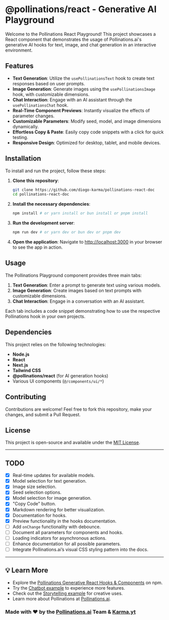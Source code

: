 # @pollinations/react - Generative AI Playground

Welcome to the Pollinations React Playground! This project showcases a React component that demonstrates the usage of Pollinations.ai's generative AI hooks for text, image, and chat generation in an interactive environment.

## Features

- **Text Generation**: Utilize the `usePollinationsText` hook to create text responses based on user prompts.
- **Image Generation**: Generate images using the `usePollinationsImage` hook, with customizable dimensions.
- **Chat Interaction**: Engage with an AI assistant through the `usePollinationsChat` hook.
- **Real-Time Component Previews**: Instantly visualize the effects of parameter changes.
- **Customizable Parameters**: Modify seed, model, and image dimensions dynamically.
- **Effortless Copy & Paste**: Easily copy code snippets with a click for quick testing.
- **Responsive Design**: Optimized for desktop, tablet, and mobile devices.

## Installation

To install and run the project, follow these steps:

1. **Clone this repository**:
   ```bash
   git clone https://github.com/diogo-karma/pollinations-react-doc
   cd pollinations-react-doc
   ```

2. **Install the necessary dependencies**:
   ```bash
   npm install # or yarn install or bun install or pnpm install
   ```

3. **Run the development server**:
   ```bash
   npm run dev # or yarn dev or bun dev or pnpm dev
   ```

4. **Open the application**:
   Navigate to [http://localhost:3000](http://localhost:3000) in your browser to see the app in action.

## Usage

The Pollinations Playground component provides three main tabs:

1. **Text Generation**: Enter a prompt to generate text using various models.
2. **Image Generation**: Create images based on text prompts with customizable dimensions.
3. **Chat Interaction**: Engage in a conversation with an AI assistant.

Each tab includes a code snippet demonstrating how to use the respective Pollinations hook in your own projects.

## Dependencies

This project relies on the following technologies:

- **Node.js**
- **React**
- **Next.js**
- **Tailwind CSS**
- **@pollinations/react** (for AI generation hooks)
- Various UI components (`@/components/ui/*`)

## Contributing

Contributions are welcome! Feel free to fork this repository, make your changes, and submit a Pull Request.

## License

This project is open-source and available under the [MIT License](./LICENSE).

---

## TODO

- [X] Real-time updates for available models.
- [X] Model selection for text generation.
- [X] Image size selection.
- [X] Seed selection options.
- [X] Model selection for image generation.
- [X] "Copy Code" button.
- [X] Markdown rendering for better visualization.
- [X] Documentation for hooks.
- [X] Preview functionality in the hooks documentation.
- [ ] Add `onChange` functionality with debounce.
- [ ] Document all parameters for components and hooks.
- [ ] Loading indicators for asynchronous actions.
- [ ] Enhance documentation for all possible parameters.
- [ ] Integrate Pollinations.ai’s visual CSS styling pattern into the docs.

---

## 💡 Learn More

- Explore the [Pollinations Generative React Hooks & Components](https://www.npmjs.com/package/@pollinations/react) on npm.
- Try the [Chatbot example](https://karma.pollinations.ai) to experience more features.
- Check out the [Storytelling example](https://storytelling.karma.yt/) for creative uses.
- Learn more about Pollinations at [Pollinations.ai](https://pollinations.ai).

### Made with ❤️ by the [Pollinations.ai](https://pollinations.ai) Team & [Karma.yt](https://karma.yt)